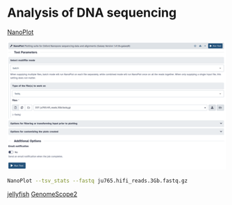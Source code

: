 # Analysis of DNA sequencing

[NanoPlot](https://github.com/wdecoster/NanoPlot)

![nanoplot_hifi](s1_pic/nanoplot_hifi.png)

```sh
NanoPlot --tsv_stats --fastq ju765.hifi_reads.3Gb.fastq.gz
```

[jellyfish](https://github.com/gmarcais/Jellyfish)
[GenomeScope2](https://github.com/tbenavi1/genomescope2.0)
```

```
